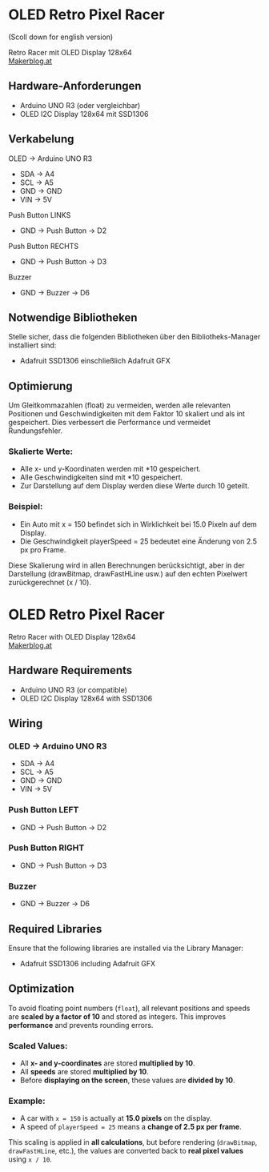 # OLED Retro Pixel Racer
(Scoll down for english version)

Retro Racer mit OLED Display 128x64  
[Makerblog.at](https://www.makerblog.at)

## Hardware-Anforderungen
- Arduino UNO R3 (oder vergleichbar)
- OLED I2C Display 128x64 mit SSD1306

## Verkabelung

OLED -> Arduino UNO R3
- SDA -> A4
- SCL -> A5
- GND -> GND
- VIN -> 5V

Push Button LINKS  
- GND -> Push Button -> D2

Push Button RECHTS  
- GND -> Push Button -> D3

Buzzer  
- GND -> Buzzer -> D6

## Notwendige Bibliotheken
Stelle sicher, dass die folgenden Bibliotheken über den Bibliotheks-Manager installiert sind:
- Adafruit SSD1306 einschließlich Adafruit GFX

## Optimierung
Um Gleitkommazahlen (float) zu vermeiden, werden alle relevanten Positionen und Geschwindigkeiten mit dem Faktor 10 skaliert und als int gespeichert. Dies verbessert die Performance und vermeidet Rundungsfehler.

### Skalierte Werte:
- Alle x- und y-Koordinaten werden mit *10 gespeichert.
- Alle Geschwindigkeiten sind mit *10 gespeichert.
- Zur Darstellung auf dem Display werden diese Werte durch 10 geteilt.

### Beispiel:
- Ein Auto mit x = 150 befindet sich in Wirklichkeit bei 15.0 Pixeln auf dem Display.
- Die Geschwindigkeit playerSpeed = 25 bedeutet eine Änderung von 2.5 px pro Frame.

Diese Skalierung wird in allen Berechnungen berücksichtigt, aber in der Darstellung (drawBitmap, drawFastHLine usw.) auf den echten Pixelwert zurückgerechnet (x / 10).


# OLED Retro Pixel Racer

Retro Racer with OLED Display 128x64  
[Makerblog.at](https://www.makerblog.at)

## Hardware Requirements
- Arduino UNO R3 (or compatible)
- OLED I2C Display 128x64 with SSD1306

## Wiring

### OLED -> Arduino UNO R3
- SDA -> A4  
- SCL -> A5  
- GND -> GND  
- VIN -> 5V  

### Push Button LEFT  
- GND -> Push Button -> D2  

### Push Button RIGHT  
- GND -> Push Button -> D3  

### Buzzer  
- GND -> Buzzer -> D6  

## Required Libraries
Ensure that the following libraries are installed via the Library Manager:
- Adafruit SSD1306 including Adafruit GFX

## Optimization
To avoid floating point numbers (`float`), all relevant positions and speeds are **scaled by a factor of 10** and stored as integers. This improves **performance** and prevents rounding errors.

### Scaled Values:
- All **x- and y-coordinates** are stored **multiplied by 10**.
- All **speeds** are stored **multiplied by 10**.
- Before **displaying on the screen**, these values are **divided by 10**.

### Example:
- A car with `x = 150` is actually at **15.0 pixels** on the display.
- A speed of `playerSpeed = 25` means a **change of 2.5 px per frame**.

This scaling is applied in **all calculations**, but before rendering (`drawBitmap`, `drawFastHLine`, etc.), the values are converted back to **real pixel values** using `x / 10`.

